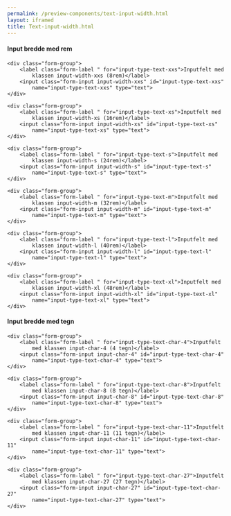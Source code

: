 ```yaml
--- 
permalink: /preview-components/text-input-width.html
layout: iframed 
title: Text-input-width.html
---
```

<div class="container">
    <h4>Input bredde med rem</h4>

    <div class="form-group">
        <label class="form-label " for="input-type-text-xxs">Inputfelt med
            klassen input-width-xxs (8rem)</label>
        <input class="form-input input-width-xxs" id="input-type-text-xxs"
            name="input-type-text-xxs" type="text">
    </div>

    <div class="form-group">
        <label class="form-label " for="input-type-text-xs">Inputfelt med
            klassen input-width-xs (16rem)</label>
        <input class="form-input input-width-xs" id="input-type-text-xs"
            name="input-type-text-xs" type="text">
    </div>

    <div class="form-group">
        <label class="form-label " for="input-type-text-s">Inputfelt med
            klassen input-width-s (24rem)</label>
        <input class="form-input input-width-s" id="input-type-text-s"
            name="input-type-text-s" type="text">
    </div>

    <div class="form-group">
        <label class="form-label " for="input-type-text-m">Inputfelt med
            klassen input-width-m (32rem)</label>
        <input class="form-input input-width-m" id="input-type-text-m"
            name="input-type-text-m" type="text">
    </div>

    <div class="form-group">
        <label class="form-label " for="input-type-text-l">Inputfelt med
            klassen input-width-l (40rem)</label>
        <input class="form-input input-width-l" id="input-type-text-l"
            name="input-type-text-l" type="text">
    </div>

    <div class="form-group">
        <label class="form-label " for="input-type-text-xl">Inputfelt med
            klassen input-width-xl (48rem)</label>
        <input class="form-input input-width-xl" id="input-type-text-xl"
            name="input-type-text-xl" type="text">
    </div>

</div>

<div class="container">
    <h4 class="mt-7">Input bredde med tegn</h4>

    <div class="form-group">
        <label class="form-label " for="input-type-text-char-4">Inputfelt
            med klassen input-char-4 (4 tegn)</label>
        <input class="form-input input-char-4" id="input-type-text-char-4"
            name="input-type-text-char-4" type="text">
    </div>

    <div class="form-group">
        <label class="form-label " for="input-type-text-char-8">Inputfelt
            med klassen input-char-8 (8 tegn)</label>
        <input class="form-input input-char-8" id="input-type-text-char-8"
            name="input-type-text-char-8" type="text">
    </div>

    <div class="form-group">
        <label class="form-label " for="input-type-text-char-11">Inputfelt
            med klassen input-char-11 (11 tegn)</label>
        <input class="form-input input-char-11" id="input-type-text-char-11"
            name="input-type-text-char-11" type="text">
    </div>

    <div class="form-group">
        <label class="form-label " for="input-type-text-char-27">Inputfelt
            med klassen input-char-27 (27 tegn)</label>
        <input class="form-input input-char-27" id="input-type-text-char-27"
            name="input-type-text-char-27" type="text">
    </div>

</div>